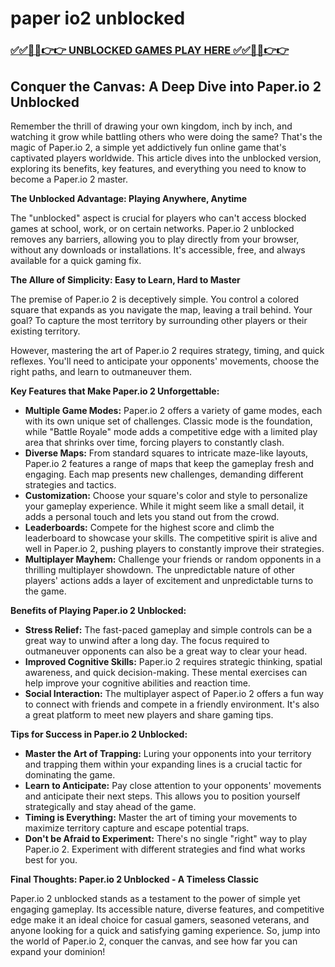 # paper io2 unblocked

### [✅✅🔴🔴👉👉 UNBLOCKED GAMES PLAY HERE ✅✅🔴🔴👉👉](https://topstoryindia.com)

## Conquer the Canvas: A Deep Dive into Paper.io 2 Unblocked

Remember the thrill of drawing your own kingdom, inch by inch, and watching it grow while battling others who were doing the same? That's the magic of Paper.io 2, a simple yet addictively fun online game that's captivated players worldwide. This article dives into the unblocked version, exploring its benefits, key features, and everything you need to know to become a Paper.io 2 master.

**The Unblocked Advantage: Playing Anywhere, Anytime**

The "unblocked" aspect is crucial for players who can't access blocked games at school, work, or on certain networks. Paper.io 2 unblocked removes any barriers, allowing you to play directly from your browser, without any downloads or installations. It's accessible, free, and always available for a quick gaming fix.

**The Allure of Simplicity: Easy to Learn, Hard to Master**

The premise of Paper.io 2 is deceptively simple. You control a colored square that expands as you navigate the map, leaving a trail behind. Your goal? To capture the most territory by surrounding other players or their existing territory. 

However, mastering the art of Paper.io 2 requires strategy, timing, and quick reflexes. You'll need to anticipate your opponents' movements, choose the right paths, and learn to outmaneuver them. 

**Key Features that Make Paper.io 2 Unforgettable:**

* **Multiple Game Modes:** Paper.io 2 offers a variety of game modes, each with its own unique set of challenges. Classic mode is the foundation, while "Battle Royale" mode adds a competitive edge with a limited play area that shrinks over time, forcing players to constantly clash.
* **Diverse Maps:** From standard squares to intricate maze-like layouts, Paper.io 2 features a range of maps that keep the gameplay fresh and engaging. Each map presents new challenges, demanding different strategies and tactics.
* **Customization:** Choose your square's color and style to personalize your gameplay experience. While it might seem like a small detail, it adds a personal touch and lets you stand out from the crowd.
* **Leaderboards:**  Compete for the highest score and climb the leaderboard to showcase your skills. The competitive spirit is alive and well in Paper.io 2, pushing players to constantly improve their strategies.
* **Multiplayer Mayhem:**  Challenge your friends or random opponents in a thrilling multiplayer showdown. The unpredictable nature of other players' actions adds a layer of excitement and unpredictable turns to the game.

**Benefits of Playing Paper.io 2 Unblocked:**

* **Stress Relief:**  The fast-paced gameplay and simple controls can be a great way to unwind after a long day. The focus required to outmaneuver opponents can also be a great way to clear your head.
* **Improved Cognitive Skills:** Paper.io 2 requires strategic thinking, spatial awareness, and quick decision-making. These mental exercises can help improve your cognitive abilities and reaction time.
* **Social Interaction:**  The multiplayer aspect of Paper.io 2 offers a fun way to connect with friends and compete in a friendly environment. It's also a great platform to meet new players and share gaming tips.

**Tips for Success in Paper.io 2 Unblocked:**

* **Master the Art of Trapping:**  Luring your opponents into your territory and trapping them within your expanding lines is a crucial tactic for dominating the game.
* **Learn to Anticipate:**  Pay close attention to your opponents' movements and anticipate their next steps. This allows you to position yourself strategically and stay ahead of the game.
* **Timing is Everything:**  Master the art of timing your movements to maximize territory capture and escape potential traps.
* **Don't be Afraid to Experiment:**  There's no single "right" way to play Paper.io 2. Experiment with different strategies and find what works best for you.

**Final Thoughts: Paper.io 2 Unblocked - A Timeless Classic**

Paper.io 2 unblocked stands as a testament to the power of simple yet engaging gameplay. Its accessible nature, diverse features, and competitive edge make it an ideal choice for casual gamers, seasoned veterans, and anyone looking for a quick and satisfying gaming experience. So, jump into the world of Paper.io 2, conquer the canvas, and see how far you can expand your dominion! 
